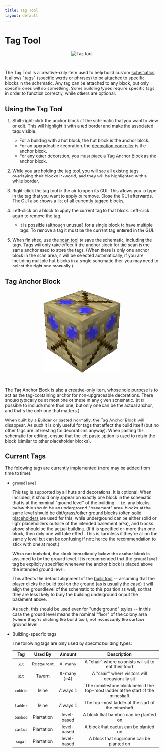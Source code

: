 ```yaml
---
title: Tag Tool
layout: default
---
```

# Tag Tool

<div class="infobox box text-center">
    <p style="text-align:center;"><img src="../../assets/images/icons/minecolonies/tag_tool.png" alt="Tag tool"></p>
</div>
<br>

The Tag Tool is a creative-only item used to help build custom [schematics](../../source/tutorials/schematics). It allows "tags" (specific words or phrases) to be attached to specific blocks in the schematic. Any tag can be attached to any block, but only specific ones will do something. Some building types require specific tags in order to function correctly, while others are optional.

## Using the Tag Tool

1. Shift-right-click the anchor block of the schematic that you want to view or edit. This will highlight it with a red border and make the associated tags visible.

    * For a building with a hut block, the hut block is the anchor block.
    * For an upgradeable decoration, the [decoration controller](../../source/items/decocontroller) is the anchor block.
    * For any other decoration, you must place a Tag Anchor Block as the anchor block.

2. While you are holding the tag tool, you will see all existing tags overlaying their blocks in-world, and they will be highlighted with a white border.

3. Right-click the tag tool in the air to open its GUI. This allows you to type in the tag that you want to apply or remove. Close the GUI afterwards. The GUI also shows a list of all currently tagged blocks.


4. Left-click on a block to apply the current tag to that block. Left-click again to remove the tag.

    * It is possible (although unusual) for a single block to have multiple tags. To remove a tag it must be the current tag entered in the GUI.

5. When finished, use the [scan tool](../../source/items/scantool) to save the schematic, including the tags. Tags will only take effect if the anchor block for the scan is the same anchor used to store the tags. (When there is only one anchor block in the scan area, it will be selected automatically; if you are including multiple hut blocks in a single schematic then you may need to select the right one manually.)

## Tag Anchor Block

<div class="infobox box text-center">
    <p style="text-align:center;"><img src="../../assets/images/items/tagsubstitutionblock.png" alt="Tag Anchor Block"></p>
</div>
<br>

The Tag Anchor Block is also a creative-only item, whose sole purpose is to act as the tag-containing anchor for non-upgradeable decorations. There should typically be at most one of these in any given schematic. (It is possible to include more than one, but only one can be the actual anchor, and that's the only one that matters.)

When built by a [Builder](../../source/workers/builder) or pasted normally, the Tag Anchor Block will disappear. As such it is only useful for tags that affect the build itself (but no other tags are interesting for decorations anyway). When pasting the schematic for editing, ensure that the left paste option is used to retain the block (similar to other [placeholder blocks](../../source/items/placeholderblocks)).

## Current Tags

The following tags are currently implemented (more may be added from time to time):

* `groundlevel`

    This tag is supported by all huts and decorations. It is optional. When included, it should only appear on exactly one block in the schematic that is at the nominal "ground level" of the building -- i.e. any blocks below this should be an underground "basement" area, blocks at the same level should be dirt/grass/other ground blocks (often [solid placeholders](../../source/items/placeholderblocks) are used for this, while underground can be either solid or light placeholders outside of the intended basement area), and blocks above should be the actual building. (If it is specified on more than one block, then only one will take effect. This is harmless if they're all on the same y level but can be confusing if not; hence the recommendation to stick with one at most.)

    When not included, the block immediately below the anchor block is assumed to be the ground level. It is recommended that the `groundlevel` tag be explicitly specified whenever the anchor block is placed above the intended ground level.

    This affects the default alignment of the [build tool](../../source/items/buildtool) -- assuming that the player clicks the build tool on the ground (as is usually the case) it will align the groundlevel of the schematic to this position as well, so that they are less likely to bury the building underground or put the basement above.

    As such, this should be used even for "underground" styles -- in this case the ground level means the nominal "floor" of the colony area (where they're clicking the build tool), not necessarily the surface ground level.

* Building-specific tags

    The following tags are only used by specific building types:

    | Tag      | Used By | Amount | Description |
    | :------: | :-----: | :----: | :---------: |
    | `sit`    | Restaurant | 0-many | A "chair" where colonists will sit to eat their food |
    | `sit`    | Tavern | 0-many (~4) | A "chair" where visitors will occasionally sit |
    | `cobble` | Mine | Always 1 | The cobblestone block behind the top-most ladder at the start of the mineshaft |
    | `ladder` | Mine | Always 1 | The top-most ladder at the start of the mineshaft |
    | `bamboo` | Plantation | level-based | A block that bamboo can be planted on |
    | `cactus` | Plantation | level-based | A block that cactus can be planted on |
    | `sugar`  | Plantation | level-based | A block that sugarcane can be planted on |
